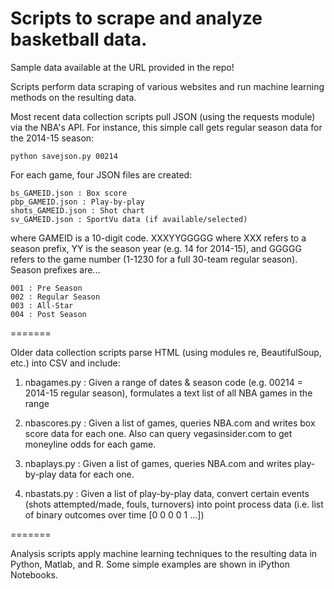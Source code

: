 # Scripts to scrape and analyze basketball data.

Sample data available at the URL provided in the repo!

Scripts perform data scraping of various websites and run machine learning methods on the resulting data.

Most recent data collection scripts pull JSON (using the requests module) via the NBA's API. For instance, this simple call gets regular season data for the 2014-15 season:
  
    python savejson.py 00214

For each game, four JSON files are created:

    bs_GAMEID.json : Box score
    pbp_GAMEID.json : Play-by-play
    shots_GAMEID.json : Shot chart
    sv_GAMEID.json : SportVu data (if available/selected)

where GAMEID is a 10-digit code. XXXYYGGGGG where XXX refers to a season prefix, YY is the season year (e.g. 14 for 2014-15), and GGGGG refers to the game number (1-1230 for a full 30-team regular season). Season prefixes are...

    001 : Pre Season
    002 : Regular Season
    003 : All-Star
    004 : Post Season
    
=======

Older data collection scripts parse HTML (using modules re, BeautifulSoup, etc.) into CSV and include:

1. nbagames.py : Given a range of dates & season code (e.g. 00214 = 2014-15 regular season), formulates a text list of all NBA games in the range

2. nbascores.py : Given a list of games, queries NBA.com and writes box score data for each one. Also can query vegasinsider.com to get moneyline odds for each game.

3. nbaplays.py : Given a list of games, queries NBA.com and writes play-by-play data for each one.

4. nbastats.py : Given a list of play-by-play data, convert certain events (shots attempted/made, fouls, turnovers) into point process data (i.e. list of binary outcomes over time [0 0 0 0 1 ...])

=======

Analysis scripts apply machine learning techniques to the resulting data in Python, Matlab, and R. Some simple examples are shown in iPython Notebooks.
